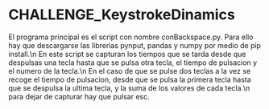 # CHALLENGE_KeystrokeDinamics
El programa principal es el script con nombre conBackspace.py.
Para ello hay que descargarse las librerias pynput, pandas y numpy por medio de pip install.\n
En este script se capturan los tiempos que se tarda desde que despulsas una tecla hasta que se pulsa otra tecla, el tiempo de pulsacion y el numero de la tecla.\n
En el caso de que se pulse dos teclas a la vez se recoge el tiempo de pulsacion, desde que se pulsa la primera tecla hasta que se despulsa la ultima tecla, y la suma de los valores de cada tecla.\n
para dejar de capturar hay que pulsar esc.
